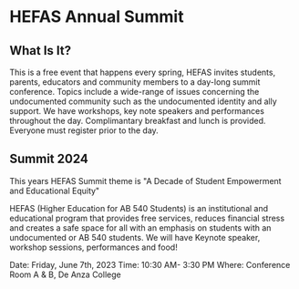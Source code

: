 # HEFAS Annual Summit
## What Is It?
This is a free event that happens every spring, HEFAS invites students, parents, educators and community members to a day-long summit conference. Topics include a wide-range of issues concerning the undocumented community such as the undocumented identity and ally support. We have workshops, key note speakers and performances throughout the day. Complimantary breakfast and lunch is provided. Everyone must register prior to the day.
## Summit 2024
This years HEFAS Summit theme is "A Decade of Student Empowerment and Educational Equity"

HEFAS (Higher Education for AB 540 Students) is an institutional and educational program that provides free services, reduces financial stress and creates a safe space for all with an emphasis on students with an undocumented or AB 540 students. We will have Keynote speaker, workshop sessions, performances and food! 
 
Date: Friday, June 7th, 2023
Time: 10:30 AM- 3:30 PM 
Where: Conference Room A & B, De Anza College